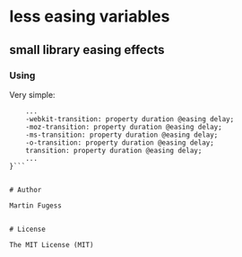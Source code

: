 # less easing variables

## small library easing effects

### Using

Very simple:
```element {
    ...
    -webkit-transition: property duration @easing delay;
    -moz-transition: property duration @easing delay;
    -ms-transition: property duration @easing delay;
    -o-transition: property duration @easing delay;
    transition: property duration @easing delay;
    ...
}```


# Author

Martin Fugess


# License

The MIT License (MIT)
